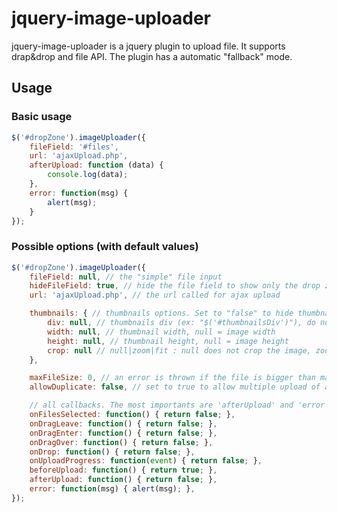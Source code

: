 jquery-image-uploader
=========

jquery-image-uploader is a jquery plugin to upload file. 
It supports drap&drop and file API.
The plugin has a automatic "fallback" mode.


## Usage
### Basic usage
```js
$('#dropZone').imageUploader({
	fileField: '#files',
	url: 'ajaxUpload.php',
	afterUpload: function (data) {
		console.log(data);
	}, 
    error: function(msg) {
        alert(msg);
    }
});
```

### Possible options (with default values)
```js
$('#dropZone').imageUploader({
	fileField: null, // the "simple" file input
    hideFileField: true, // hide the file field to show only the drop zone
	url: 'ajaxUpload.php', // the url called for ajax upload

	thumbnails: { // thumbnails options. Set to "false" to hide thumbnails
		div: null, // thumbnails div (ex: "$('#thumbnailsDiv')"), do not set to generate it
		width: null, // thumbnail width, null = image width
		height: null, // thumbnail height, null = image height
        crop: null // null|zoom|fit : null does not crop the image, zoom or fit crop if "width" and "height" are set
	},

    maxFileSize: 0, // an error is thrown if the file is bigger than max. 0 means no validation
    allowDuplicate: false, // set to true to allow multiple upload of a file

    // all callbacks. The most importants are 'afterUpload' and 'error'
    onFilesSelected: function() { return false; },
    onDragLeave: function() { return false; },
    onDragEnter: function() { return false; },
    onDragOver: function() { return false; },
    onDrop: function() { return false; },
    onUploadProgress: function(event) { return false; },
    beforeUpload: function() { return true; },
    afterUpload: function() { return false; },
    error: function(msg) { alert(msg); },
});
```
